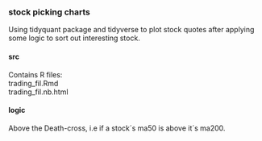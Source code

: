 ### stock picking charts ###

Using tidyquant package and tidyverse to plot stock quotes after applying some logic to sort out interesting stock.  

#### src ####  
Contains R files:  
trading_fil.Rmd </br>
trading_fil.nb.html  

#### logic ####  
Above the Death-cross, i.e if a stock´s ma50 is above it´s ma200.
